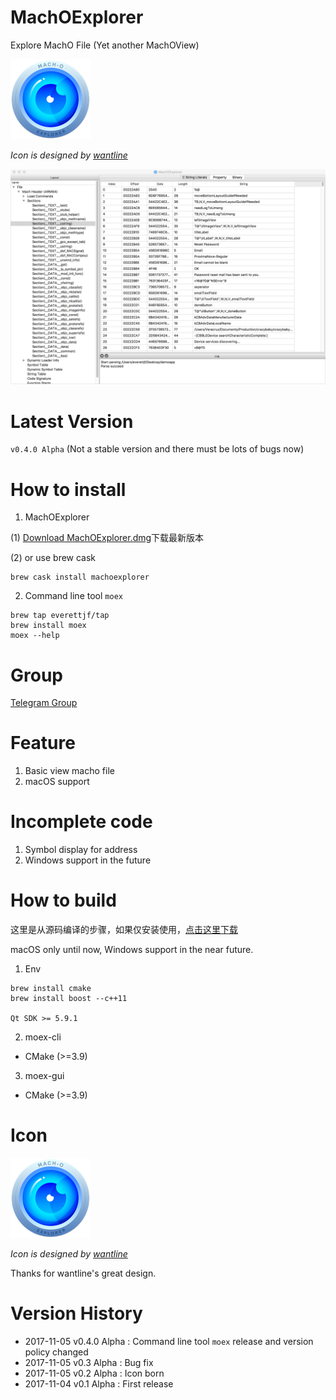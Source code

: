 # MachOExplorer

Explore MachO File (Yet another MachOView)

![MachOExplorerIcon](image/machoexplorer-small.png)

*Icon is designed by [wantline](https://weibo.com/wantline)*

![MachOExplorer](image/screenshot.png)

# Latest Version

`v0.4.0 Alpha` (Not a stable version and there must be lots of bugs now)

# How to install

1. MachOExplorer

(1) [Download MachOExplorer.dmg](https://github.com/everettjf/MachOExplorer/releases)下载最新版本

(2) or use brew cask

```
brew cask install machoexplorer
```

2. Command line tool `moex`

```
brew tap everettjf/tap
brew install moex
moex --help
```

# Group

[Telegram Group](https://t.me/joinchat/FBhGpBHmk0r0R73bxYmNdA)

# Feature

1. Basic view macho file
2. macOS support

# Incomplete code

1. Symbol display for address
2. Windows support in the future

# How to build 

这里是从源码编译的步骤，如果仅安装使用，[点击这里下载](https://github.com/everettjf/MachOExplorer/releases)

macOS only until now, Windows support in the near future.

1. Env

```
brew install cmake
brew install boost --c++11

Qt SDK >= 5.9.1
```

2. moex-cli

- CMake (>=3.9)

3. moex-gui

- CMake (>=3.9)

# Icon

![MachOExplorer](image/machoexplorer-small.png)

*Icon is designed by [wantline](https://weibo.com/wantline)*

Thanks for wantline's great design.

# Version History

- 2017-11-05 v0.4.0 Alpha : Command line tool `moex` release and version policy changed
- 2017-11-05 v0.3 Alpha : Bug fix
- 2017-11-05 v0.2 Alpha : Icon born
- 2017-11-04 v0.1 Alpha : First release
